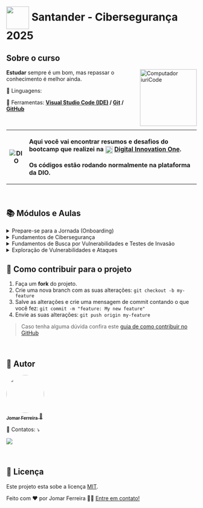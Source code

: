 # <a href="https://www.dio.me/"><img align="center" width="60px" src="https://assets.dio.me/C_w739DMTY1XPvnkcaSY7doWFM9I5MREIuft-gfwJDY/f:webp/h:120/q:80/L3RyYWNrcy83MGI2Y2EwOC0xZDdlLTQxNTctYmI0OC05NmMxMTY0ZmQ3ZTcucG5n"></a> Santander - Cibersegurança 2025

## Sobre o curso <!--About the course / Sobre o curso-->
<div>
    <img src="https://raw.githubusercontent.com/MicaelliMedeiros/micaellimedeiros/master/image/computer-illustration.png" min-width="150px" max-width="150px" width="150px" align="right" alt="Computador iuriCode">
    <p align="left"><strong>Estudar</strong> sempre é um bom, mas repassar o conhecimento é melhor ainda.</p>
    <p align="left">🦄 Linguagens: <strong></strong></p>
    <p align="left">💼 Ferramentas: <strong>
        <a href="https://code.visualstudio.com/download">Visual Studio Code (IDE)</a> / <a href="https://git-scm.com/">Git</a> / <a href="https://github.com/">GitHub</a></strong></p>
    <br/>
    <table> 
        <tbody>
            <tr>
                <th>
                    <img src="https://hermes.digitalinnovation.one/assets/logos/dio-white.png" alt="DIO" tittle="Digital Innovation One">
                </th>
                <th align="left">
                    <p>Aqui você vai encontrar resumos e desafios do bootcamp que realizei na </strong><img align="center" width="20px" src="https://hermes.digitalinnovation.one/assets/diome/logo-minimized.png"> <a rel="noopener noreferrer" href="https://digitalinnovation.one/">Digital Innovation One</a><a href="https://www.dio.me/"></a></strong>.<br><br>Os códigos estão rodando normalmente na plataforma da DIO.
                </th>
            </tr>
        </tbody>
    </table>
</div>
<br/>

## 📚 Módulos e Aulas <!--About modules and classes / Sobre módulos e aulas-->
<details> <!--About module 1 / Sobre módulo 1-->
<summary><span>Prepare-se para a Jornada (Onboarding)</span></summary>
<div align="left">
    <table border="1">
        <tbody>
            <tr>
                <th></th>
                <th>Nome</th>
                <th>Link</th>
                <th>Status</th>
            </tr>
            <tr>
                <td>01</td>
                <td>Introdução à Cibersegurança com o Santander</td>
                <td><a href="./Módulo 1/01. Introdução à Cibersegurança com o Santander.md">Link</a></td>
                <td align="center">✔️</td>
            </tr>
        </tbody>
    </table>   
</div>
</details>

<details> <!--About module 2 / Sobre módulo 2-->
<summary><span>Fundamentos de Cibersegurança</span></summary>
<div align="left">
    <table border="1">
        <tbody>
            <tr>
                <th></th>
                <th>Nome</th>
                <th>Link</th>
                <th>Status</th>
            </tr>
            <tr>
                <td>01</td>
                <td>Príncipios da Cibersegurança</td>
                <td><a href="./Módulo 2/01. Príncipios da Cibersegurança.md">Link</a></td>
                <td align="center">✔️</td>
            </tr>
            <tr>
                <td>02</td>
                <td>Conceitos e Práticas de Sistemas Operacionais e Máquinas Virtuais</td>
                <td><a href="">Link</a></td>
                <td align="center">❌</td>
            </tr>
            <tr>
                <td>03</td>
                <td>Fundamentos de Redes e Computadores</td>
                <td><a href="">Link</a></td>
                <td align="center">❌</td>
            </tr>
            <tr>
                <td>04</td>
                <td>Introdução à Deep Web e Anonimato</td>
                <td><a href="">Link</a></td>
                <td align="center">❌</td>
            </tr>
            <tr>
                <td>05</td>
                <td>Desafio de Código: Aperfeiçoe sua Lógica e Pensamento Computacional</td>
                <td><a href="">Link</a></td>
                <td align="center">❌</td>
            </tr>
            <tr>
                <td>06</td>
                <td>Fundamentos e Ameaças em Cibersegurança</td>
                <td><a href="">Link</a></td>
                <td align="center">❌</td>
            </tr>
        </tbody>
    </table>   
</div>
</details>

<details> <!--About module 3 / Sobre módulo 3-->
<summary><span>Fundamentos de Busca por Vulnerabilidades e Testes de Invasão</span></summary>
<div align="left">
    <table border="1">
        <tbody>
            <tr>
                <th></th>
                <th>Nome</th>
                <th>Link</th>
                <th>Status</th>
            </tr>
            <tr>
                <td>01</td>
                <td>Fundamentos de Testes de Invasão (Pentest)</td>
                <td><a href="">Link</a></td>
                <td align="center">❌</td>
            </tr>
            <tr>
                <td>02</td>
                <td>Introdução à Coleta e Análise de Segurança Cibernética</td>
                <td><a href="">Link</a></td>
                <td align="center">❌</td>
            </tr>
            <tr>
                <td>03</td>
                <td>Tópicos em Engenharia Social</td>
                <td><a href="">Link</a></td>
                <td align="center">❌</td>
            </tr>
            <tr>
                <td>04</td>
                <td>Conceitos e Técnicas de Varredura de Rede</td>
                <td><a href="">Link</a></td>
                <td align="center">❌</td>
            </tr>
            <tr>
                <td>05</td>
                <td>Princípios de Enumeração e Exploração de Vulnerabilidades</td>
                <td><a href="">Link</a></td>
                <td align="center">❌</td>
            </tr>
            <tr>
                <td>06</td>
                <td>Desafios de Projetos: Crie um Portfólio Vencedor</td>
                <td><a href="./Módulo 3/06. Desafios de projetos - Crie um portfólio vencedor.md">Link</a></td>
                <td align="center">✔️</td>
            </tr>
            <tr>
                <td>07</td>
                <td>Simulando um Ataque de Brute Force de Senhas com Medusa e Kali Linux</td>
                <td><a href="">Link</a></td>
                <td align="center">❌</td>
            </tr>
            <tr>
                <td>08</td>
                <td>Fundamentos Aplicados de Cibersegurança</td>
                <td><a href="">Link</a></td>
                <td align="center">❌</td>
            </tr>
        </tbody>
    </table>
</div>
</details>

<details> <!--About module 4 / Sobre módulo 4-->
<summary><span>Exploração de Vulnerabilidades e Ataques</span></summary>
<div align="left">
    <table border="1">
        <tbody>
            <tr>
                <th></th>
                <th>Nome</th>
                <th>Link</th>
                <th>Status</th>
            </tr>
            <tr>
                <td>01</td>
                <td>Técnicas de Exploração e Vulnerabilidades</td>
                <td><a href="">Link</a></td>
                <td align="center">❌</td>
            </tr>
            <tr>
                <td>02</td>
                <td>Pós-exploração em Sistemas Comprometidos</td>
                <td><a href="">Link</a></td>
                <td align="center">❌</td>
            </tr>
            <tr>
                <td>03</td>
                <td>Man in the Middle: Ataques e Mitigações</td>
                <td><a href="">Link</a></td>
                <td align="center">❌</td>
            </tr>
            <tr>
                <td>04</td>
                <td>Simulando um Malware de Captura de Dados Simples em Python e Aprendendo a se Proteger</td>
                <td><a href="">Link</a></td>
                <td align="center">❌</td>
            </tr>
        </tbody>
    </table>
</div>
</details>


## 💪 Como contribuir para o projeto <!--About contributing to the project / Sobre contribuir para o projeto-->
1. Faça um **fork** do projeto.
2. Crie uma nova branch com as suas alterações: `git checkout -b my-feature`
3. Salve as alterações e crie uma mensagem de commit contando o que você fez: `git commit -m "feature: My new feature"`
4. Envie as suas alterações: `git push origin my-feature`
> Caso tenha alguma dúvida confira este [guia de como contribuir no GitHub](./CONTRIBUTING.md)
<br/>

## 🦸 Autor <!--About author / Sobre autor-->
<a href="https://www.linkedin.com/in/jomar-ferreira-amorim/">
    <img style="border-radius: 50%;" src="https://avatars.githubusercontent.com/u/47539152?s=400&u=d40b201906972abddb5890c966c190557cbf4754&v=4" width="100px;" alt=""/>
    <br/>
    <sub><b>Jomar Ferreira</b></sub>
</a>
<a href="https://www.linkedin.com/in/jomar-ferreira-amorim/" title="LinkedIn">🚀</a>
<p align="left">💌 Contatos: ⤵️</p>
<p align="left">
    <a href="https://www.linkedin.com/in/jomar-ferreira-amorim/" alt="Linkedin"><img src="https://img.shields.io/badge/-Linkedin-0e76a8?style=flat-square&logo=Linkedin&logoColor=white&link=https://www.linkedin.com/in/jomar-ferreira-amorim/"></a>
</p>
<br/>

## 📝 Licença <!--About license / Sobre licença-->
Este projeto esta sobe a licença [MIT](./LICENSE).

Feito com ❤️ por Jomar Ferreira 👋🏽 [Entre em contato!](https://www.linkedin.com/in/jomar-ferreira-amorim/)